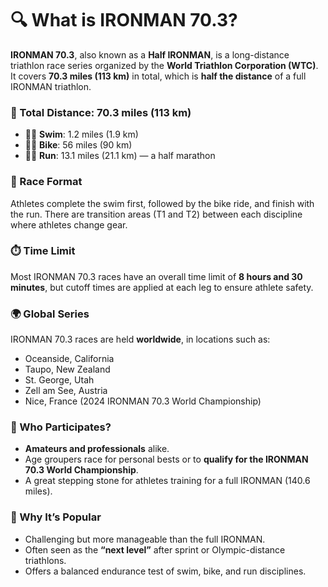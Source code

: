# 🔍 What is IRONMAN 70.3?


**IRONMAN 70.3**, also known as a **Half IRONMAN**, is a long-distance triathlon race series organized by the **World Triathlon Corporation (WTC)**. It covers **70.3 miles (113 km)** in total, which is **half the distance** of a full IRONMAN triathlon.

### **📏 Total Distance: 70.3 miles (113 km)**

- 🏊‍♂️ **Swim**: 1.2 miles (1.9 km)
- 🚴‍♂️ **Bike**: 56 miles (90 km)
- 🏃‍♂️ **Run**: 13.1 miles (21.1 km) — a half marathon

### **🔄 Race Format**

Athletes complete the swim first, followed by the bike ride, and finish with the run. There are transition areas (T1 and T2) between each discipline where athletes change gear.


### **⏱️ Time Limit**

Most IRONMAN 70.3 races have an overall time limit of **8 hours and 30 minutes**, but cutoff times are applied at each leg to ensure athlete safety.


### **🌍 Global Series**

IRONMAN 70.3 races are held **worldwide**, in locations such as:

- Oceanside, California
- Taupo, New Zealand
- St. George, Utah
- Zell am See, Austria
- Nice, France (2024 IRONMAN 70.3 World Championship)


### **🌟 Who Participates?**

- **Amateurs and professionals** alike.
- Age groupers race for personal bests or to **qualify for the IRONMAN 70.3 World Championship**.
- A great stepping stone for athletes training for a full IRONMAN (140.6 miles).


### **🏅 Why It’s Popular**

- Challenging but more manageable than the full IRONMAN.
- Often seen as the **“next level”** after sprint or Olympic-distance triathlons.
- Offers a balanced endurance test of swim, bike, and run disciplines.
